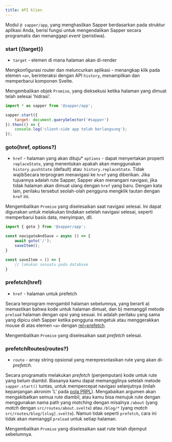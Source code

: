 ```yaml
---
title: API klien
---
```


Modul `@ sapper/app`, yang menghasilkan Sapper berdasarkan pada struktur aplikasi Anda, berisi fungsi untuk mengendalikan Sapper secara programatis dan menanggapi _event_ (peristiwa).



### start ({target})

* `target` - elemen di mana halaman akan di-render

Mengkonfigurasi router dan meluncurkan aplikasi - menangkap klik pada elemen `<a>`, berinteraksi dengan API `history`, menampilkan dan memperbarui komponen Svelte.

Mengembalikan objek `Promise`, yang dieksekusi ketika halaman yang dimuat telah selesai 'hidrasi'.


```js
import * as sapper from '@sapper/app';

sapper.start({
	target: document.querySelector('#sapper')
}).then(() => {
	console.log('client-side app telah berlangsung');
});
```


### goto(href, options?)

* `href` - halaman yang akan dituju* `options` - dapat menyertakan properti` replaceState`, yang menentukan apakah akan menggunakan `history.pushState` (default) atau` history.replaceState`. Tidak wajibSecara terprogram menavigasi ke `href` yang diberikan. Jika tujuannya adalah rute Sapper, Sapper akan menangani navigasi, jika tidak halaman akan dimuat ulang dengan `href` yang baru. Dengan kata lain, perilaku tersebut seolah-olah pengguna mengklik tautan dengan `href` ini.

Mengembalikan `Promise` yang diselesaikan saat navigasi selesai. Ini dapat digunakan untuk melakukan tindakan setelah navigasi selesai, seperti memperbarui basis data, menyimpan, dll.

```js
import { goto } from '@sapper/app';

const navigateAndSave = async () => {
	await goto('/');
	saveItem();
}

const saveItem = () => {
	// lakukan sesuatu pada database
}
```

### prefetch(href)

* `href` - halaman untuk prefetch

Secara terprogram mengambil halaman sebelumnya, yang berarti 
a) memastikan bahwa kode untuk halaman dimuat, dan 
b) memanggil metode `preload` halaman dengan opsi yang sesuai. Ini adalah perilaku yang sama yang dipicu oleh Sapper ketika pengguna mengetuk atau menggerakkan mouse di atas elemen `<a>` dengan [rel=prefetch](docs#Prefetching).

Mengembalikan `Promise` yang diselesaikan saat _prefetch_ selesai.

### prefetchRoutes(routes?)

* `route` - array string opsional yang merepresntasikan rute yang akan di-_prefetch_.

Secara programatis melakukan _prefetch_ (penjemputan) kode untuk rute yang belum diambil. Biasanya kamu dapat memanggilnya setelah metode `sapper.start()` tuntas, untuk mempercepat navigasi selanjutnya (inilah kepanjangan akronim 'L' pada [pola PRPL](https://developers.google.com/web/fundamentals/performance/prpl-pattern/)). Mengabaikan argumen akan mengakibatkan semua rute diambil, atau kamu bisa menujuk rute dengan menggunakan nama path yang _matching_ dengan misalnya `/about` (yang _match_ dengan `src/routes/about.svelte`) atau `/blog/*` (yang _match_ `src/routes/blog/[slug].svelte`). Namun tidak seperti `prefetch`, cara ini tidak akan memanggil `preload` untuk setiap halaman.

Mengembalikan `Promise` yang diselesaikan saat rute telah dijemput sebelumnya.